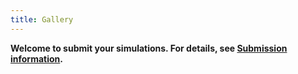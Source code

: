 ```yaml
---
title: Gallery
---
```


**Welcome to submit your simulations. For details, see [Submission information](/gallery/authors_notice/).**
